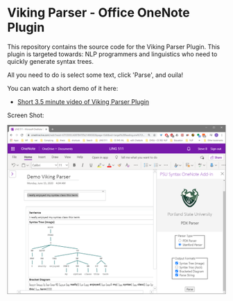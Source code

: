 # Viking Parser - Office OneNote Plugin

This repository contains the source code for the Viking Parser Plugin.  This plugin is targeted towards: NLP programmers and linguistics who need to quickly generate syntax trees.

All you need to do is select some text, click 'Parse', and ouila!

You can watch a short demo of it here:

- [Short 3.5 minute video of Viking Parser Plugin](https://1drv.ms/v/s!An60h608WfNnmc0LrD1pCz1uUTUh6w)

Screen Shot:

![Viking Parser](https://github.com/steve3p0/LING511/blob/master/PsuSyntax_OneNoteAddIn/VikingParserDemo.png?raw=true)



